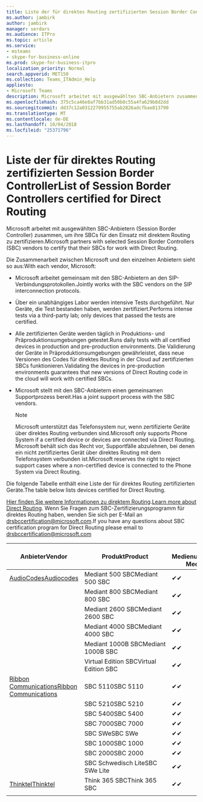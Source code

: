 ```yaml
---
title: Liste der für direktes Routing zertifizierten Session Border Controller
ms.author: jambirk
author: jambirk
manager: serdars
ms.audience: ITPro
ms.topic: article
ms.service:
- msteams
- skype-for-business-online
ms.prod: skype-for-business-itpro
localization_priority: Normal
search.appverid: MET150
ms.collection: Teams_ITAdmin_Help
appliesto:
- Microsoft Teams
description: Microsoft arbeitet mit ausgewählten SBC-Anbietern zusammen, um ihre SBCs für den Einsatz mit direktem Routing zu zertifizieren.
ms.openlocfilehash: 375c5ca46e8af7bb31ad50b8c55a4fa629b8d2dd
ms.sourcegitcommit: dd37c12a0312270955755ab2826adcfbae813790
ms.translationtype: MT
ms.contentlocale: de-DE
ms.lasthandoff: 10/04/2018
ms.locfileid: "25371796"
---
```

# <a name="list-of-session-border-controllers-certified-for-direct-routing"></a><span data-ttu-id="3811f-103">Liste der für direktes Routing zertifizierten Session Border Controller</span><span class="sxs-lookup"><span data-stu-id="3811f-103">List of Session Border Controllers certified for Direct Routing</span></span>

<span data-ttu-id="3811f-104">Microsoft arbeitet mit ausgewählten SBC-Anbietern (Session Border Controller) zusammen, um ihre SBCs für den Einsatz mit direktem Routing zu zertifizieren.</span><span class="sxs-lookup"><span data-stu-id="3811f-104">Microsoft partners with selected Session Border Controllers (SBC) vendors to certify that their SBCs for work with Direct Routing.</span></span> 

<span data-ttu-id="3811f-105">Die Zusammenarbeit zwischen Microsoft und den einzelnen Anbietern sieht so aus:</span><span class="sxs-lookup"><span data-stu-id="3811f-105">With each vendor, Microsoft:</span></span> 

- <span data-ttu-id="3811f-106">Microsoft arbeitet gemeinsam mit den SBC-Anbietern an den SIP-Verbindungsprotokollen.</span><span class="sxs-lookup"><span data-stu-id="3811f-106">Jointly works with the SBC vendors on the SIP interconnection protocols.</span></span>
- <span data-ttu-id="3811f-107">Über ein unabhängiges Labor werden intensive Tests durchgeführt. Nur Geräte, die Test bestanden haben, werden zertifiziert.</span><span class="sxs-lookup"><span data-stu-id="3811f-107">Performs intense tests via a third-party lab; only devices that passed the tests are certified.</span></span> 
- <span data-ttu-id="3811f-108">Alle zertifizierten Geräte werden täglich in Produktions- und Präproduktionsumgebungen getestet.</span><span class="sxs-lookup"><span data-stu-id="3811f-108">Runs daily tests with all certified devices in production and pre-production environments.</span></span> <span data-ttu-id="3811f-109">Die Validierung der Geräte in Präproduktionsumgebungen gewährleistet, dass neue Versionen des Codes für direktes Routing in der Cloud auf zertifizierten SBCs funktionieren.</span><span class="sxs-lookup"><span data-stu-id="3811f-109">Validating the devices in pre-production environments guarantees that new versions of Direct Routing code in the cloud will work with certified SBCs.</span></span> 
- <span data-ttu-id="3811f-110">Microsoft stellt mit den SBC-Anbietern einen gemeinsamen Supportprozess bereit.</span><span class="sxs-lookup"><span data-stu-id="3811f-110">Has a joint support process with the SBC vendors.</span></span>


  > [!NOTE]
  > <span data-ttu-id="3811f-111">Microsoft unterstützt das Telefonsystem nur, wenn zertifizierte Geräte über direktes Routing verbunden sind.</span><span class="sxs-lookup"><span data-stu-id="3811f-111">Microsoft only supports Phone System if a certified device or devices are connected via Direct Routing.</span></span> <span data-ttu-id="3811f-112">Microsoft behält sich das Recht vor, Supportfälle abzulehnen, bei denen ein nicht zertifiziertes Gerät über direktes Routing mit dem Telefonsystem verbunden ist.</span><span class="sxs-lookup"><span data-stu-id="3811f-112">Microsoft reserves the right to reject support cases where a non-certified device is connected to the Phone System via Direct Routing.</span></span> 

<span data-ttu-id="3811f-113">Die folgende Tabelle enthält eine Liste der für direktes Routing zertifizierten Geräte.</span><span class="sxs-lookup"><span data-stu-id="3811f-113">The table below lists devices certified for Direct Routing.</span></span> 

<span data-ttu-id="3811f-114">[Hier finden Sie weitere Informationen zu direktem Routing](https://aka.ms/dr).</span><span class="sxs-lookup"><span data-stu-id="3811f-114">[Learn more about Direct Routing](https://aka.ms/dr).</span></span> <span data-ttu-id="3811f-115">Wenn Sie Fragen zum SBC-Zertifizierungsprogramm für direktes Routing haben, wenden Sie sich per E-Mail an drsbccertification@microsoft.com.</span><span class="sxs-lookup"><span data-stu-id="3811f-115">If you have any questions about SBC certification program for Direct Routing please email to drsbccertification@microsoft.com</span></span>


|                                                       <span data-ttu-id="3811f-116">Anbieter</span><span class="sxs-lookup"><span data-stu-id="3811f-116">Vendor</span></span>                                                        |       <span data-ttu-id="3811f-117">Produkt</span><span class="sxs-lookup"><span data-stu-id="3811f-117">Product</span></span>       | <span data-ttu-id="3811f-118">Ohne Medienumgehung</span><span class="sxs-lookup"><span data-stu-id="3811f-118">Non-Media Bypass</span></span> | <span data-ttu-id="3811f-119">Medienumgehung</span><span class="sxs-lookup"><span data-stu-id="3811f-119">Media Bypass</span></span> | <span data-ttu-id="3811f-120">Softwareversion</span><span class="sxs-lookup"><span data-stu-id="3811f-120">Software Version</span></span> |
|---------------------------------------------------------------------------------------------------------------------|---------------------|------------------|--------------|------------------|
| [<span data-ttu-id="3811f-121">AudioCodes</span><span class="sxs-lookup"><span data-stu-id="3811f-121">Audiocodes</span></span>](https://www.audiocodes.com/solutions-products/products/products-for-microsoft-365/sbcs-media-gateways) |   <span data-ttu-id="3811f-122">Mediant 500 SBC</span><span class="sxs-lookup"><span data-stu-id="3811f-122">Mediant 500 SBC</span></span>   |     <span data-ttu-id="3811f-123">&#10004;</span><span class="sxs-lookup"><span data-stu-id="3811f-123">&#10004;</span></span>     |   <span data-ttu-id="3811f-124">Steht noch aus</span><span class="sxs-lookup"><span data-stu-id="3811f-124">Pending</span></span>    |  <span data-ttu-id="3811f-125">7.20A.200.055</span><span class="sxs-lookup"><span data-stu-id="3811f-125">7.20A.200.055</span></span>   |
|                                                                                                                     |   <span data-ttu-id="3811f-126">Mediant 800 SBC</span><span class="sxs-lookup"><span data-stu-id="3811f-126">Mediant 800 SBC</span></span>   |     <span data-ttu-id="3811f-127">&#10004;</span><span class="sxs-lookup"><span data-stu-id="3811f-127">&#10004;</span></span>     |   <span data-ttu-id="3811f-128">Steht noch aus</span><span class="sxs-lookup"><span data-stu-id="3811f-128">Pending</span></span>    |  <span data-ttu-id="3811f-129">7.20A.200.055</span><span class="sxs-lookup"><span data-stu-id="3811f-129">7.20A.200.055</span></span>   |
|                                                                                                                     |  <span data-ttu-id="3811f-130">Mediant 2600 SBC</span><span class="sxs-lookup"><span data-stu-id="3811f-130">Mediant 2600 SBC</span></span>   |     <span data-ttu-id="3811f-131">&#10004;</span><span class="sxs-lookup"><span data-stu-id="3811f-131">&#10004;</span></span>     |   <span data-ttu-id="3811f-132">Steht noch aus</span><span class="sxs-lookup"><span data-stu-id="3811f-132">Pending</span></span>    |  <span data-ttu-id="3811f-133">7.20A.200.055</span><span class="sxs-lookup"><span data-stu-id="3811f-133">7.20A.200.055</span></span>   |
|                                                                                                                     |  <span data-ttu-id="3811f-134">Mediant 4000 SBC</span><span class="sxs-lookup"><span data-stu-id="3811f-134">Mediant 4000 SBC</span></span>   |     <span data-ttu-id="3811f-135">&#10004;</span><span class="sxs-lookup"><span data-stu-id="3811f-135">&#10004;</span></span>     |   <span data-ttu-id="3811f-136">Steht noch aus</span><span class="sxs-lookup"><span data-stu-id="3811f-136">Pending</span></span>    |  <span data-ttu-id="3811f-137">7.20A.200.055</span><span class="sxs-lookup"><span data-stu-id="3811f-137">7.20A.200.055</span></span>   |
|                                                                                                                     | <span data-ttu-id="3811f-138">Mediant 1000B SBC</span><span class="sxs-lookup"><span data-stu-id="3811f-138">Mediant 1000B  SBC</span></span>  |     <span data-ttu-id="3811f-139">&#10004;</span><span class="sxs-lookup"><span data-stu-id="3811f-139">&#10004;</span></span>     |   <span data-ttu-id="3811f-140">Steht noch aus</span><span class="sxs-lookup"><span data-stu-id="3811f-140">Pending</span></span>    |  <span data-ttu-id="3811f-141">7.20A.200.055</span><span class="sxs-lookup"><span data-stu-id="3811f-141">7.20A.200.055</span></span>   |
|                                                                                                                     | <span data-ttu-id="3811f-142">Virtual Edition SBC</span><span class="sxs-lookup"><span data-stu-id="3811f-142">Virtual Edition SBC</span></span> |     <span data-ttu-id="3811f-143">&#10004;</span><span class="sxs-lookup"><span data-stu-id="3811f-143">&#10004;</span></span>     |   <span data-ttu-id="3811f-144">Steht noch aus</span><span class="sxs-lookup"><span data-stu-id="3811f-144">Pending</span></span>    |  <span data-ttu-id="3811f-145">7.20A.200.055</span><span class="sxs-lookup"><span data-stu-id="3811f-145">7.20A.200.055</span></span>   |
|  [<span data-ttu-id="3811f-146">Ribbon Communications</span><span class="sxs-lookup"><span data-stu-id="3811f-146">Ribbon Communications</span></span>](https://ribboncommunications.com/solutions/enterprise-solutions/microsoft-skype-business)  |      <span data-ttu-id="3811f-147">SBC 5110</span><span class="sxs-lookup"><span data-stu-id="3811f-147">SBC 5110</span></span>       |     <span data-ttu-id="3811f-148">&#10004;</span><span class="sxs-lookup"><span data-stu-id="3811f-148">&#10004;</span></span>     |   <span data-ttu-id="3811f-149">Steht noch aus</span><span class="sxs-lookup"><span data-stu-id="3811f-149">Pending</span></span>    |       <span data-ttu-id="3811f-150">V6.2</span><span class="sxs-lookup"><span data-stu-id="3811f-150">V6.2</span></span>       |
|                                                                                                                     |      <span data-ttu-id="3811f-151">SBC 5210</span><span class="sxs-lookup"><span data-stu-id="3811f-151">SBC 5210</span></span>       |     <span data-ttu-id="3811f-152">&#10004;</span><span class="sxs-lookup"><span data-stu-id="3811f-152">&#10004;</span></span>     |   <span data-ttu-id="3811f-153">Steht noch aus</span><span class="sxs-lookup"><span data-stu-id="3811f-153">Pending</span></span>    |       <span data-ttu-id="3811f-154">V6.2</span><span class="sxs-lookup"><span data-stu-id="3811f-154">V6.2</span></span>       |
|                                                                                                                     |      <span data-ttu-id="3811f-155">SBC 5400</span><span class="sxs-lookup"><span data-stu-id="3811f-155">SBC 5400</span></span>       |     <span data-ttu-id="3811f-156">&#10004;</span><span class="sxs-lookup"><span data-stu-id="3811f-156">&#10004;</span></span>     |   <span data-ttu-id="3811f-157">Steht noch aus</span><span class="sxs-lookup"><span data-stu-id="3811f-157">Pending</span></span>    |       <span data-ttu-id="3811f-158">V6.2</span><span class="sxs-lookup"><span data-stu-id="3811f-158">V6.2</span></span>       |
|                                                                                                                     |      <span data-ttu-id="3811f-159">SBC 7000</span><span class="sxs-lookup"><span data-stu-id="3811f-159">SBC 7000</span></span>       |     <span data-ttu-id="3811f-160">&#10004;</span><span class="sxs-lookup"><span data-stu-id="3811f-160">&#10004;</span></span>     |   <span data-ttu-id="3811f-161">Steht noch aus</span><span class="sxs-lookup"><span data-stu-id="3811f-161">Pending</span></span>    |       <span data-ttu-id="3811f-162">V6.2</span><span class="sxs-lookup"><span data-stu-id="3811f-162">V6.2</span></span>       |
|                                                                                                                     |       <span data-ttu-id="3811f-163">SBC SWe</span><span class="sxs-lookup"><span data-stu-id="3811f-163">SBC SWe</span></span>       |     <span data-ttu-id="3811f-164">&#10004;</span><span class="sxs-lookup"><span data-stu-id="3811f-164">&#10004;</span></span>     |   <span data-ttu-id="3811f-165">Steht noch aus</span><span class="sxs-lookup"><span data-stu-id="3811f-165">Pending</span></span>    |       <span data-ttu-id="3811f-166">V6.2</span><span class="sxs-lookup"><span data-stu-id="3811f-166">V6.2</span></span>       |
|                                                                                                                     |      <span data-ttu-id="3811f-167">SBC 1000</span><span class="sxs-lookup"><span data-stu-id="3811f-167">SBC 1000</span></span>       |     <span data-ttu-id="3811f-168">&#10004;</span><span class="sxs-lookup"><span data-stu-id="3811f-168">&#10004;</span></span>     |   <span data-ttu-id="3811f-169">Steht noch aus</span><span class="sxs-lookup"><span data-stu-id="3811f-169">Pending</span></span>    |      <span data-ttu-id="3811f-170">V7.0.2</span><span class="sxs-lookup"><span data-stu-id="3811f-170">V7.0.2</span></span>      |
|                                                                                                                     |      <span data-ttu-id="3811f-171">SBC 2000</span><span class="sxs-lookup"><span data-stu-id="3811f-171">SBC 2000</span></span>       |     <span data-ttu-id="3811f-172">&#10004;</span><span class="sxs-lookup"><span data-stu-id="3811f-172">&#10004;</span></span>     |   <span data-ttu-id="3811f-173">Steht noch aus</span><span class="sxs-lookup"><span data-stu-id="3811f-173">Pending</span></span>    |      <span data-ttu-id="3811f-174">V7.0.2</span><span class="sxs-lookup"><span data-stu-id="3811f-174">V7.0.2</span></span>      |
|                                                                                                                     |    <span data-ttu-id="3811f-175">SBC Schwedisch Lite</span><span class="sxs-lookup"><span data-stu-id="3811f-175">SBC SWe Lite</span></span>     |     <span data-ttu-id="3811f-176">&#10004;</span><span class="sxs-lookup"><span data-stu-id="3811f-176">&#10004;</span></span>     |   <span data-ttu-id="3811f-177">Steht noch aus</span><span class="sxs-lookup"><span data-stu-id="3811f-177">Pending</span></span>    |      <span data-ttu-id="3811f-178">V7.0.4</span><span class="sxs-lookup"><span data-stu-id="3811f-178">V7.0.4</span></span>      |
|                     [<span data-ttu-id="3811f-179">Thinktel</span><span class="sxs-lookup"><span data-stu-id="3811f-179">Thinktel</span></span>](https://www.thinktel.ca/services/think-365/think-365-overview/)                      |    <span data-ttu-id="3811f-180">Think 365 SBC</span><span class="sxs-lookup"><span data-stu-id="3811f-180">Think 365 SBC</span></span>    |     <span data-ttu-id="3811f-181">&#10004;</span><span class="sxs-lookup"><span data-stu-id="3811f-181">&#10004;</span></span>     |   <span data-ttu-id="3811f-182">Steht noch aus</span><span class="sxs-lookup"><span data-stu-id="3811f-182">Pending</span></span>    |       <span data-ttu-id="3811f-183">V1.4</span><span class="sxs-lookup"><span data-stu-id="3811f-183">V1.4</span></span>       |
|                                                                                                                     |                     |                  |              |                  |

